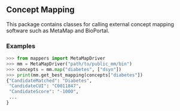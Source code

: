 ## Concept Mapping

This package contains classes for calling external concept mapping software such as MetaMap and BioPortal.

### Examples

```python
>>> from mappers import MetaMapDriver
>>> mm = MetaMapDriver("path/to/public_mm/bin")
>>> concepts = mm.map("diabetes", ["dsyn"])
>>> print(mm.get_best_mapping(concepts["diabetes"])
{"CandidateMatched": "Diabetes",
 "CandidateCUI": "C0011847",
 "CandidateScore": "-1000",
 ...
}
```
